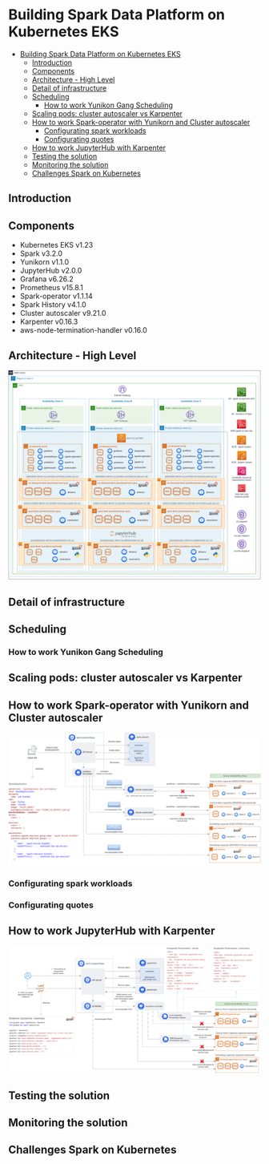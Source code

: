 # Building Spark Data Platform on Kubernetes EKS

- [Building Spark Data Platform on Kubernetes EKS](#building-spark-data-platform-on-kubernetes-eks)
  - [Introduction](#introduction)
  - [Components](#components)
  - [Architecture - High Level](#architecture---high-level)
  - [Detail of infrastructure](#detail-of-infrastructure)
  - [Scheduling](#scheduling)
    - [How to work Yunikon Gang Scheduling](#how-to-work-yunikon-gang-scheduling)
  - [Scaling pods: cluster autoscaler vs Karpenter](#scaling-pods-cluster-autoscaler-vs-karpenter)
  - [How to work Spark-operator with Yunikorn and Cluster autoscaler](#how-to-work-spark-operator-with-yunikorn-and-cluster-autoscaler)
    - [Configurating spark workloads](#configurating-spark-workloads)
    - [Configurating quotes](#configurating-quotes)
  - [How to work JupyterHub with Karpenter](#how-to-work-jupyterhub-with-karpenter)
  - [Testing the solution](#testing-the-solution)
  - [Monitoring the solution](#monitoring-the-solution)
  - [Challenges Spark on Kubernetes](#challenges-spark-on-kubernetes)

## Introduction

## Components

* Kubernetes EKS v1.23
* Spark v3.2.0
* Yunikorn v1.1.0
* JupyterHub v2.0.0
* Grafana v6.26.2
* Prometheus v15.8.1
* Spark-operator v1.1.14
* Spark History v4.1.0
* Cluster autoscaler v9.21.0
* Karpenter v0.16.3
* aws-node-termination-handler v0.16.0

## Architecture - High Level

![](/docs/images/diagram-aws-architecture-high-level.png)


## Detail of infrastructure

## Scheduling

### How to work Yunikon Gang Scheduling

## Scaling pods: cluster autoscaler vs Karpenter

## How to work Spark-operator with Yunikorn and Cluster autoscaler

![](/docs/images/diagram-spark-operator-karpenter.png)



### Configurating spark workloads

### Configurating quotes

## How to work JupyterHub with Karpenter

![](/docs/images/diagram-jupyterhub-karpenter.png)


## Testing the solution


## Monitoring the solution


## Challenges Spark on Kubernetes
